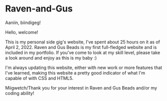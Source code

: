 # Raven-and-Gus
Aaniin, biindigeg!

Hello, welcome!

This is my personal side gig's website, I've spent about 25 hours on it as of April 2, 2022.
Raven and Gus Beads is my first full-fledged website and is included in my portfolio. If you've come to look at my skill level, please take a look around and enjoy as this is my baby :)

I'm always updating this website, either with new work or more features that I've learned, making this website a pretty good indicator of what I'm capable of with CSS and HTML5. 

Miigwetch/Thank you for your interest in Raven and Gus Beads and/or my coding ability!
